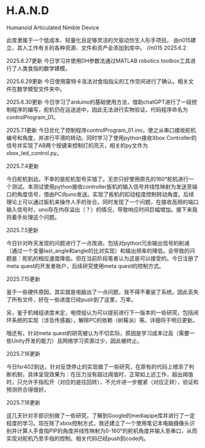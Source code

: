 # H.A.N.D

Humanoid Articulated Nimble Device

此库隶属于一个低成本、轻量化且足够灵活的欠驱动仿生人形手项目。
由n015建立，其人工作有关的各种资源、文件和资产会添加到库中。
//n015 2025.6.2

2025.6.27更新
今日学习并使用DH参数法通过MATLAB robotics toolbox工具进行了人类食指的数学建模。

2025.6.29更新
今日使用蒙特卡洛法对食指指尖的工作空间进行了确认。相关文件在数学模型文件夹中。

2025.6.30更新
今日学习了arduino的基础使用方法，借助chatGPT进行了一段控制程序的编写，舵机仍在运送途中，因此无法进行实物验证。代码程序命名为controlProgram\_01。

2025.7.1更新
今日优化了控制程序controlProgram\_01.ino，使之从串口接收舵机编号和角度，并进行平滑的转动。同时学习了使用python接收Xbox Controller的信号并实现了AB两个按键来控制灯的亮灭，相关的py文件为xbox\_led\_control.py。

2025.7.4更新

今日舵机到达。不幸的是舵机型号买错了。无奈只好使用原先的160°舵机进行一个测试。本测试使用python接收controller扳机的输入信号并线性映射为发送至端口的角度信号，借由PC向uno发送。实现了扳机的扣动程度控制转动角度。后续理论上可以通过扳机来操作人手的张合。同时发现了一个问题，在接收高频的端口输入信号时，uno存在内存溢出（？）的情况，导致响应时间巨幅增加。接下来我将着手处理这个问题。

2025.7.5更新

今日针对昨天发现的问题进行了一点改进。包括对python冗余输出信号的削减（通过一个变量last\_angle和angle的比对实现）和输出频率的降低。会导致的问题是：舵机的相应速度降低。但在当前阶段笔者认为这是可以接受的。今日注册了meta quest的开发者账户，后续研究使用meta quest的控制方式。

2025.7.15更新

鉴于一些硬件原因，其实就是电脑出了一点问题，我不得不重装了系统。因此丢失了所有文件，好在一些进度已经push到了这里，万幸。

另，鉴于机械组进度未定，电控组认为可以提前进行下一版本的一些研究，包括闭环系统的实现（涉及传感器），解除PC的依赖（树莓派）等。详细将于明日更新。

哦还有，针对meta quest的研究被认为不切实际，原因是学习成本过高（需要一些Unity开发的能力）且网络学习资源过少，因此被终止。

2025.7.16更新

今日fsr402到达，针对反馈停止的实现做了一些研究，在原有的代码上增添了判断机制，具体呈现效果为：在压力没有超过阈值时，正常如上述工作，超出阈值时，只允许手指松开（对应的是往回转），不允许进一步握紧（对应正转），验证和预测符合得很好。

2025.7.18更新

这几天针对手部识别做了一些研究，了解到Google的mediapipe库并进行了一定程度的学习。现在除了xbox控制方式，我还建立了一个使用笔记本电脑摄像头识别并计算人手食指PIP的角度并线性映射为0-160°的舵机角度并输入至串口，从而实现对舵机乃至手指的控制。相关代码已经push到code内。
